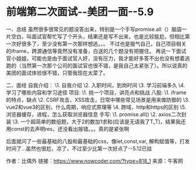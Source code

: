 # 前端第二次面试--美团一面--5.9

一、总结
虽然很多很常见的题没答出来，特别是一个手写promise.all（）脑袋一片空白，叫面试官帮忙写了个开头，结果还是写不出来，也是比较尴尬，但相比第一次好很多了，至少没有第一次那样想逃。。。
不过也是服气自己，自己项目相关的iframe，跨源通信等竟然没有准备，白送的几个题没有把握住。
再说一下面试官小姐姐，可能也是由于面试官人好，没有压力，我才能好多答不出也没有想着逃跑的（当然第一次那个公司的面试官也很不错，是我自己太紧张了）。所以说真的美团的面试体验很不错，只管我现在太菜了。

二、面经
自我介绍：
\1. 自我介绍
\2. 入职时间，到岗时间
\3. 学习前端多久
\4. 学习了哪些内容和学习途径
项目:
\1. 挑一个项目，讲亮点和挑战
八股:
\1. iframe的特点，缺点
\2. CSRF攻击，XSS攻击，日常中哪些常见场景是用来做防御的
\3. vue2和vue3的区别，什么周期，响应式原理等
\4. 跨域，http和https的区别
\5. 浏览器缓存，进程，怎么获取浏览器信息
手写:
\1. promise.all()
\2. axios二次封装
\3. 一个超简单的数组题，大于2的数加1求和(应该是无语我了T_T)，结果我还用const的去声明res，还没看出报错。。。真的是紧张啊

后面就问了一些最基础的八股和最基础的css，像let,const,var, 解构赋值等，打发时间了...虽然也很尬，凉了，不过至少比第一次好点了--5.12已挂



作者：比偶外
链接：https://www.nowcoder.com/?type=818_1
来源：牛客网